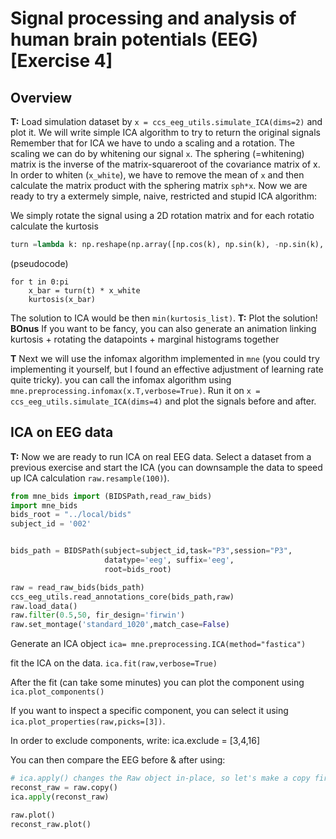 # Signal processing and analysis of human brain potentials (EEG) [Exercise 4]
## Overview
**T:** Load simulation dataset by `x = ccs_eeg_utils.simulate_ICA(dims=2)` and plot it. We will write simple ICA algorithm to try to return the original signals
Remember that for ICA we have to undo a scaling and a rotation. The scaling we can do by whitening our signal `x`. The sphering (=whitening) matrix is the inverse of the matrix-squareroot of the covariance matrix of x.
In order to whiten (`x_white`), we have to remove the mean of `x` and then calculate the matrix product with the sphering matrix `sph*x`.
Now we are ready to try a extermely simple, naive, restricted and stupid ICA algorithm:

We simply rotate the signal using a 2D rotation matrix and for each rotatio calculate the kurtosis
```python
turn =lambda k: np.reshape(np.array([np.cos(k), np.sin(k), -np.sin(k), np.cos(k)]),(2,2))
```

(pseudocode)
```
for t in 0:pi
    x_bar = turn(t) * x_white
    kurtosis(x_bar)
```
The solution to ICA would be then `min(kurtosis_list)`.
**T:** Plot the solution! 
**BOnus** If you want to be fancy, you can also generate an animation linking kurtosis +  rotating the datapoints + marginal histograms together

**T** Next we will use the infomax algorithm implemented in `mne` (you could try implementing it yourself, but I found an effective adjustment of learning rate quite tricky).
you can call the infomax algorithm using `mne.preprocessing.infomax(x.T,verbose=True)`. Run it on `x = ccs_eeg_utils.simulate_ICA(dims=4)` and plot the signals before and after.


## ICA on EEG data
**T:** Now we are ready to run ICA on real EEG data. Select a dataset from a previous exercise and start the ICA (you can downsample the data to speed up ICA calculation
`raw.resample(100)`).
```python
from mne_bids import (BIDSPath,read_raw_bids)
import mne_bids
bids_root = "../local/bids"
subject_id = '002'


bids_path = BIDSPath(subject=subject_id,task="P3",session="P3",
                     datatype='eeg', suffix='eeg',
                     root=bids_root)

raw = read_raw_bids(bids_path)
ccs_eeg_utils.read_annotations_core(bids_path,raw)
raw.load_data()
raw.filter(0.5,50, fir_design='firwin')
raw.set_montage('standard_1020',match_case=False)

```

Generate an ICA object
`ica= mne.preprocessing.ICA(method="fastica")`

fit the ICA on the data.
`ica.fit(raw,verbose=True)`

After the fit (can take some minutes) you can plot the component using `ica.plot_components()`

If you want to inspect a specific component, you can select it using `ica.plot_properties(raw,picks=[3])`. 

In order to exclude components, write: ica.exclude = [3,4,16]

You can then compare the EEG before & after using:
```python
# ica.apply() changes the Raw object in-place, so let's make a copy first:
reconst_raw = raw.copy()
ica.apply(reconst_raw)

raw.plot()
reconst_raw.plot()  
```
